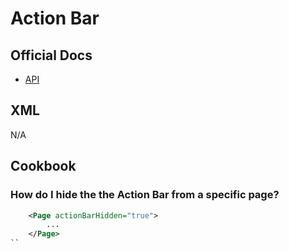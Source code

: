 # Action Bar

## Official Docs
- [API](https://docs.nativescript.org/ApiReference/ui/action-bar/ActionBar)

## XML
N/A

## Cookbook

### How do I hide the the Action Bar from a specific page?
```xml
	<Page actionBarHidden="true">
		...
	</Page>	
``